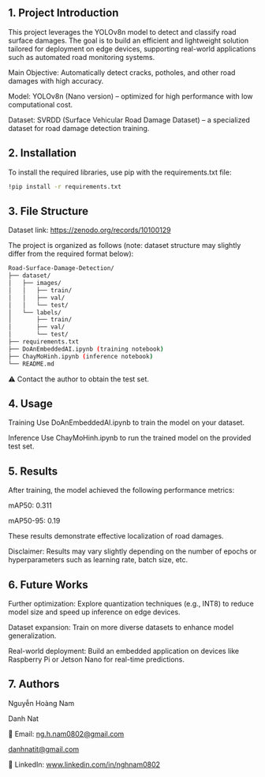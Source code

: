 ## 1. Project Introduction

This project leverages the YOLOv8n model to detect and classify road surface damages. The goal is to build an efficient and lightweight solution tailored for deployment on edge devices, supporting real-world applications such as automated road monitoring systems.

Main Objective: Automatically detect cracks, potholes, and other road damages with high accuracy.

Model: YOLOv8n (Nano version) – optimized for high performance with low computational cost.

Dataset: SVRDD (Surface Vehicular Road Damage Dataset) – a specialized dataset for road damage detection training.

## 2. Installation

To install the required libraries, use pip with the requirements.txt file:

```bash
!pip install -r requirements.txt
```

## 3. File Structure

Dataset link: https://zenodo.org/records/10100129

The project is organized as follows (note: dataset structure may slightly differ from the required format below):

```bash
Road-Surface-Damage-Detection/
├── dataset/
│   ├── images/
│   │   ├── train/
│   │   ├── val/
│   │   └── test/
│   └── labels/
│       ├── train/
│       ├── val/
│       └── test/
├── requirements.txt
├── DoAnEmbeddedAI.ipynb (training notebook)
├── ChayMoHinh.ipynb (inference notebook)
└── README.md
```

⚠️ Contact the author to obtain the test set.

## 4. Usage

Training
Use DoAnEmbeddedAI.ipynb to train the model on your dataset.

Inference
Use ChayMoHinh.ipynb to run the trained model on the provided test set.

## 5. Results

After training, the model achieved the following performance metrics:

mAP50: 0.311

mAP50-95: 0.19


These results demonstrate effective localization of road damages. 

Disclaimer: Results may vary slightly depending on the number of epochs or hyperparameters such as learning rate, batch size, etc.

## 6. Future Works

Further optimization: Explore quantization techniques (e.g., INT8) to reduce model size and speed up inference on edge devices.

Dataset expansion: Train on more diverse datasets to enhance model generalization.

Real-world deployment: Build an embedded application on devices like Raspberry Pi or Jetson Nano for real-time predictions.

## 7. Authors

Nguyễn Hoàng Nam

Danh Nat

📧 Email: 
ng.h.nam0802@gmail.com

danhnatit@gmail.com 

🔗 LinkedIn: www.linkedin.com/in/nghnam0802
